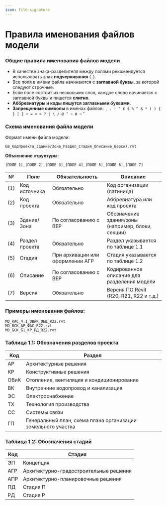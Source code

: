 ```yaml
---
icon: file-signature
---
```


# Правила именования файлов модели

### Общие правила именования файлов модели

* В качестве знака-разделителя между полями рекомендуется использовать знак **подчеркивания** (`_`).
* Все поля в имени файла начинаются с **заглавной буквы**, за которой следуют строчные.
* Если поле состоит из нескольких слов, каждое слово начинается с заглавной буквы и пишется **слитно**.
* **Аббревиатуры и коды пишутся заглавными буквами**.
* **Запрещенные символы** в именах файлов: `, . ! “ £ $ % ^ & * ( ) { } [ ] + = < > ? | \ / @ ’ ~ # ¬` ‘\`

### Схема именования файла модели

Формат имени файла модели:

```
GB_КодПроекта_Здание/Зона_Раздел_Стадия_Описание_Версия.rvt
```

**Объяснение структуры:**

```
[ПОЛЕ 1]_[ПОЛЕ 2]_[ПОЛЕ 3]_[ПОЛЕ 4]_[ПОЛЕ 5]_[ПОЛЕ 6]_[ПОЛЕ 7]
```

| №   | Поле           | Обязательность                   | Описание                                          |
| --- | -------------- | -------------------------------- | ------------------------------------------------- |
| (1) | Код источника  | Обязательно                      | Код организации (латиница)                        |
| (2) | Код проекта    | Обязательно                      | Аббревиатура или код проекта                      |
| (3) | Здание/Зона    | По согласованию с BEP            | Обозначение здания/зоны (например, блоки, секции) |
| (4) | Раздел проекта | Обязательно                      | Раздел указывается по таблице 1.1                 |
| (5) | Стадия         | При архивации или оформлении АГР | Стадия указывается по таблице 1.2                 |
| (6) | Описание       | По согласованию с BEP            | Кодированное описание для разделения модели       |
| (7) | Версия         | Обязательно                      | Версия ПО Revit (R20, R21, R22 и т.д.)            |

### Примеры именования файлов:

```
MD_КАС_4.1_ОВиК_ОБЩ_R22.rvt
MD_БСК_АР_ФАС_R22.rvt
MD_БСК_Б1_КР_ПД_R22.rvt
```

### Таблица 1.1: Обозначения разделов проекта

| Код  | Раздел                                                       |
| ---- | ------------------------------------------------------------ |
| АР   | Архитектурные решения                                        |
| КР   | Конструктивные решения                                       |
| ОВиК | Отопление, вентиляция и кондиционирование                    |
| ВК   | Внутренние водопровод и канализация                          |
| ЭС   | Электроснабжение                                             |
| ТХ   | Технология производства                                      |
| СС   | Системы связи                                                |
| ГП   | Генеральный план, схема плана организации земельного участка |

### Таблица 1.2: Обозначения стадий

| Код | Стадия                                 |
| --- | -------------------------------------- |
| ЭП  | Концепция                              |
| АГР | Архитектурно-градостроительные решения |
| АПР | Архитектурно-планировочные решения     |
| ПД  | Стадия П                               |
| РД  | Стадия Р                               |

